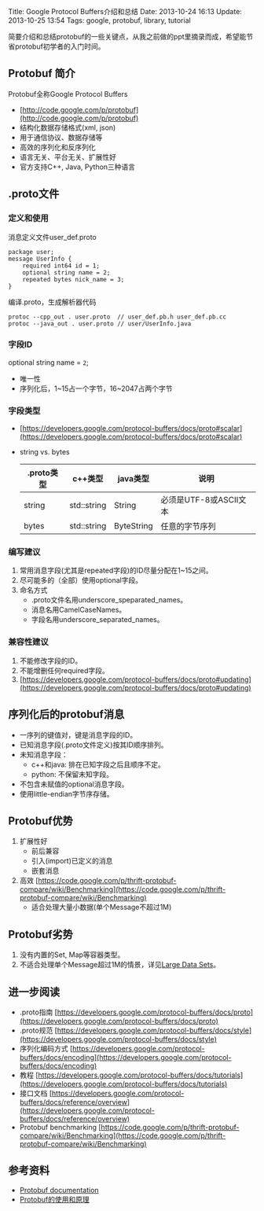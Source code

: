 Title: Google Protocol Buffers介绍和总结
Date: 2013-10-24 16:13
Update: 2013-10-25 13:54
Tags: google, protobuf, library, tutorial

[1]: https://developers.google.com/protocol-buffers/docs/techniques#large-data "https://developers.google.com/protocol-buffers/docs/techniques#large-data"
[2]: https://developers.google.com/protocol-buffers/ "https://developers.google.com/protocol-buffers/"
[3]: http://www.ibm.com/developerworks/cn/linux/l-cn-gpb/ "http://www.ibm.com/developerworks/cn/linux/l-cn-gpb/"

简要介绍和总结protobuf的一些关键点，从我之前做的ppt里摘录而成，希望能节省protobuf初学者的入门时间。

## Protobuf 简介

Protobuf全称Google Protocol Buffers

*  [http://code.google.com/p/protobuf](http://code.google.com/p/protobuf)
*  结构化数据存储格式(xml, json)
*  用于通信协议、数据存储等
*  高效的序列化和反序列化
*  语言无关、平台无关、扩展性好
*  官方支持C++, Java, Python三种语言

## .proto文件

### 定义和使用
消息定义文件user_def.proto

    package user;
    message UserInfo { 
        required int64 id = 1;
        optional string name = 2;
        repeated bytes nick_name = 3;
    }

编译.proto，生成解析器代码

    protoc --cpp_out . user.proto  // user_def.pb.h user_def.pb.cc
    protoc --java_out . user.proto // user/UserInfo.java

### 字段ID

optional string name = `2`;

*  唯一性 
*  序列化后，1~15占一个字节，16~2047占两个字节

### 字段类型 

*  [https://developers.google.com/protocol-buffers/docs/proto#scalar](https://developers.google.com/protocol-buffers/docs/proto#scalar)
*  string vs. bytes

    .proto类型 | c++类型     | java类型   | 说明
    ---------- | ----------- | ---------- | ----------------------
    string     | std::string | String     | 必须是UTF-8或ASCII文本
    bytes      | std::string | ByteString | 任意的字节序列

### 编写建议

1. 常用消息字段(尤其是repeated字段)的ID尽量分配在1~15之间。
2. 尽可能多的（全部）使用optional字段。
3. 命名方式
    *  .proto文件名用underscore_speparated_names。
    *  消息名用CamelCaseNames。
    *  字段名用underscore_separated_names。

### 兼容性建议

1. 不能修改字段的ID。
2. 不能增删任何required字段。
3. [https://developers.google.com/protocol-buffers/docs/proto#updating](https://developers.google.com/protocol-buffers/docs/proto#updating)

## 序列化后的protobuf消息

*  一序列的键值对，键是消息字段的ID。
*  已知消息字段(.proto文件定义)按其ID顺序排列。
*  未知消息字段：
    *  c++和java: 排在已知字段之后且顺序不定。
    *  python: 不保留未知字段。
*  不包含未赋值的optional消息字段。
*  使用little-endian字节序存储。

## Protobuf优势

1. 扩展性好
    *  前后兼容
    *  引入(import)已定义的消息
    *  嵌套消息
2. 高效 [https://code.google.com/p/thrift-protobuf-compare/wiki/Benchmarking](https://code.google.com/p/thrift-protobuf-compare/wiki/Benchmarking)
    *  适合处理大量小数据(单个Message不超过1M)

## Protobuf劣势

1. 没有内置的Set, Map等容器类型。
2. 不适合处理单个Message超过1M的情景，详见[Large Data Sets][1]。

## 进一步阅读

*  .proto指南 [https://developers.google.com/protocol-buffers/docs/proto](https://developers.google.com/protocol-buffers/docs/proto)
*  .proto规范 [https://developers.google.com/protocol-buffers/docs/style](https://developers.google.com/protocol-buffers/docs/style)
*  序列化编码方式 [https://developers.google.com/protocol-buffers/docs/encoding](https://developers.google.com/protocol-buffers/docs/encoding)
*  教程 [https://developers.google.com/protocol-buffers/docs/tutorials](https://developers.google.com/protocol-buffers/docs/tutorials)
*  接口文档 [https://developers.google.com/protocol-buffers/docs/reference/overview](https://developers.google.com/protocol-buffers/docs/reference/overview)
*  Protobuf benchmarking [https://code.google.com/p/thrift-protobuf-compare/wiki/Benchmarking](https://code.google.com/p/thrift-protobuf-compare/wiki/Benchmarking)

## 参考资料

*  [Protobuf documentation][2]
*  [Protobuf的使用和原理][3]

